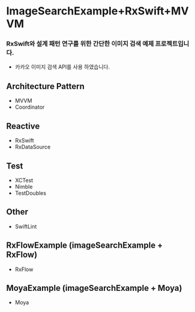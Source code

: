 
# ImageSearchExample+RxSwift+MVVM

### RxSwift와 설계 패턴 연구를 위한 간단한 이미지 검색 예제 프로젝트입니다.
- 카카오 이미지 검색 API를 사용 하였습니다.

## Architecture Pattern

- MVVM
- Coordinator

## Reactive

- RxSwift
- RxDataSource

## Test

- XCTest
- Nimble
- TestDoubles

## Other
- SwiftLint

## RxFlowExample (imageSearchExample + RxFlow)
- RxFlow

## MoyaExample (imageSearchExample + Moya)
- Moya